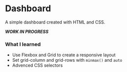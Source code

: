 # Dashboard

A simple dashboard created with HTML and CSS. 

***WORK IN PROGRESS*** 

### What I learned
* Use Flexbox and Grid to create a responsive layout
* Set grid-column and grid-rows with `minmax()` and `auto`
* Advenced CSS selectors